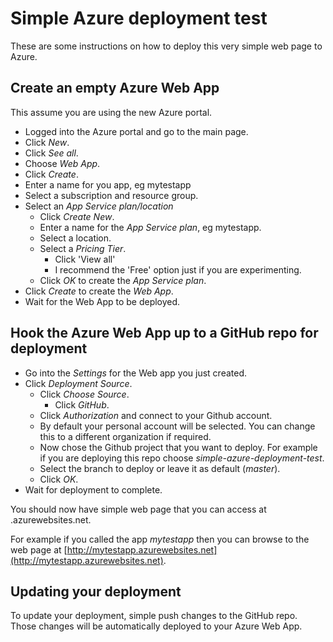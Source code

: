 
# Simple Azure deployment test

These are some instructions on how to deploy this very simple web page to Azure. 

## Create an empty Azure Web App 

This assume you are using the new Azure portal.

- Logged into the Azure portal and go to the main page.
- Click *New*.
- Click *See all*.
- Choose *Web App*.
- Click *Create*.
- Enter a name for you app, eg mytestapp
- Select a subscription and resource group.
- Select an *App Service plan/location*
	- Click *Create New*.
	- Enter a name for the *App Service plan*, eg mytestapp.
	- Select a location.
	- Select a *Pricing Tier*.
		- Click 'View all'
		- I recommend the 'Free' option just if you are experimenting.
	- Click *OK* to create the *App Service plan*.
- Click *Create* to create the *Web App*.
- Wait for the Web App to be deployed.

## Hook the Azure Web App up to a GitHub repo for deployment

- Go into the *Settings* for the Web app you just created.  
- Click *Deployment Source*.
	- Click *Choose Source*.
		- Click *GitHub*.
	- Click *Authorization* and connect to your Github account.
	- By default your personal account will be selected. You can change this to a different organization if required.
	- Now chose the Github project that you want to deploy. For example if you are deploying this repo choose *simple-azure-deployment-test*.
	- Select the branch to deploy or leave it as default (*master*).
	- Click *OK*.  
- Wait for deployment to complete.

You should now have simple web page that you can access at <web-app-name>.azurewebsites.net. 

For example if you called the app *mytestapp* then you can browse to the web page at [http://mytestapp.azurewebsites.net](http://mytestapp.azurewebsites.net).

## Updating your deployment

To update your deployment, simple push changes to the GitHub repo. Those changes will be automatically deployed to your Azure Web App.